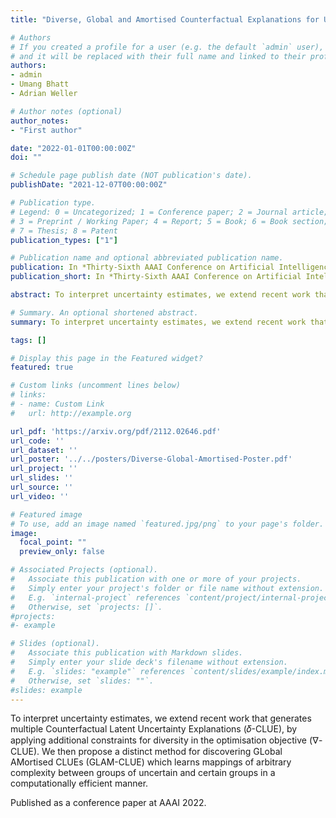 ```yaml
---
title: "Diverse, Global and Amortised Counterfactual Explanations for Uncertainty Estimates"

# Authors
# If you created a profile for a user (e.g. the default `admin` user), write the username (folder name) here 
# and it will be replaced with their full name and linked to their profile.
authors:
- admin
- Umang Bhatt
- Adrian Weller

# Author notes (optional)
author_notes:
- "First author"

date: "2022-01-01T00:00:00Z"
doi: ""

# Schedule page publish date (NOT publication's date).
publishDate: "2021-12-07T00:00:00Z"

# Publication type.
# Legend: 0 = Uncategorized; 1 = Conference paper; 2 = Journal article;
# 3 = Preprint / Working Paper; 4 = Report; 5 = Book; 6 = Book section;
# 7 = Thesis; 8 = Patent
publication_types: ["1"]

# Publication name and optional abbreviated publication name.
publication: In *Thirty-Sixth AAAI Conference on Artificial Intelligence*
publication_short: In *Thirty-Sixth AAAI Conference on Artificial Intelligence*

abstract: To interpret uncertainty estimates, we extend recent work that generates multiple Counterfactual Latent Uncertainty Explanations (𝛿-CLUEs), by applying additional constraints for diversity in the optimisation objective (∇-CLUE). We then propose a distinct method for discovering GLobal AMortised CLUEs (GLAM-CLUE) which learns mappings of arbitrary complexity between groups of uncertain and certain groups in a computationally efficient manner.

# Summary. An optional shortened abstract.
summary: To interpret uncertainty estimates, we extend recent work that generates multiple Counterfactual Latent Uncertainty Explanations (𝛿-CLUEs), by applying additional constraints for diversity in the optimisation objective (∇-CLUE). We then propose a distinct method for discovering GLobal AMortised CLUEs (GLAM-CLUE) which learns mappings of arbitrary complexity between groups of uncertain and certain groups in a computationally efficient manner.

tags: []

# Display this page in the Featured widget?
featured: true

# Custom links (uncomment lines below)
# links:
# - name: Custom Link
#   url: http://example.org

url_pdf: 'https://arxiv.org/pdf/2112.02646.pdf'
url_code: ''
url_dataset: ''
url_poster: '../../posters/Diverse-Global-Amortised-Poster.pdf'
url_project: ''
url_slides: ''
url_source: ''
url_video: ''

# Featured image
# To use, add an image named `featured.jpg/png` to your page's folder. 
image:
  focal_point: ""
  preview_only: false

# Associated Projects (optional).
#   Associate this publication with one or more of your projects.
#   Simply enter your project's folder or file name without extension.
#   E.g. `internal-project` references `content/project/internal-project/index.md`.
#   Otherwise, set `projects: []`.
#projects:
#- example

# Slides (optional).
#   Associate this publication with Markdown slides.
#   Simply enter your slide deck's filename without extension.
#   E.g. `slides: "example"` references `content/slides/example/index.md`.
#   Otherwise, set `slides: ""`.
#slides: example
---
```


To interpret uncertainty estimates, we extend recent work that generates multiple Counterfactual Latent Uncertainty Explanations (𝛿-CLUE), by applying additional constraints for diversity in the optimisation objective (∇-CLUE). We then propose a distinct method for discovering GLobal AMortised CLUEs (GLAM-CLUE) which learns mappings of arbitrary complexity between groups of uncertain and certain groups in a computationally efficient manner.

Published as a conference paper at AAAI 2022.
